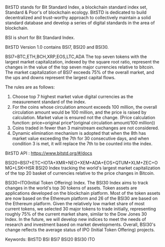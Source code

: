
BitSTD stands for Bit Standard Index, a blockchain standard index set, Standard & Poor's of blockchain ecology.
BitSTD is dedicated to build decentralized and trust-worthy approach to collectively maintain a solid standard database and develop a series of digital standards in the area of blockchain.

BSI is short for Bit Standard Index.

BitSTD Version 1.0 contains BSI7, BSI20 and BSI30.

BSI7=BTC,ETH,BCH,XRP,EOS,LTC,ADA
The top seven tokens with the largest market capitalization, indexed by the square root ratio, represent the changes in the value of the top seven major currencies relative to bitcoin. The market capitalization of BSI7 exceeds 75% of the overall market, and the ups and downs represent the largest capital flows.

The rules are as follows:
1. Choose top 7 highest market value digital currencies as the measurement standard of the index.
2. For the coins whose circulation amount exceeds 100 million, the overall circulation amount would be 100 million, and the price is raised by calculation. Market value is ensured not the change. (Price calculation function: price=original price*(original circulation amount/100 million))
3. Coins traded in fewer than 3 mainstream exchanges are not considered.
4. Dynamic elimination mechanism is adopted that when the 8th has market value exceeding the 7th for 30 consecutive days, and when condition 3 is met, it will replace the 7th to be counted into the index.

BitSTD API : https://www.bitstd.org/#/docs

BSI20=BSI7+ETC+IOTA+XMR+NEO+XEM+ADA+EOS+QTUM+XLM+ZEC+OMG+LSK+HSR
BSI20 Index tracking the world's largest market capitalization of the top 20 basket of currencies relative to the price changes in Bitcoin.

BSI30=ITO(Initial Token Offering) Index.
The BSI30 Index aims to track changes in the world's top 30 tokens of assets. Token assets are applications developed on the blockchain platform. Most of the token assets are now based on the Ethereum platform and 26 of the BSI30 are based on the Ethereum platform. Given the relatively low market share of most current tokens, we selected 30 major tokens to trade initially, representing roughly 75% of the current market share, similar to the Dow Jones 30 Index. In the future, we will develop new indices to meet the needs of research and investment based on market developments. Overall, BSI30's change reflects the average status of IPO (Initial Token Offering) projects.


Keywords: BitSTD BSI BSI7  BSI20  BSI30 ITO

